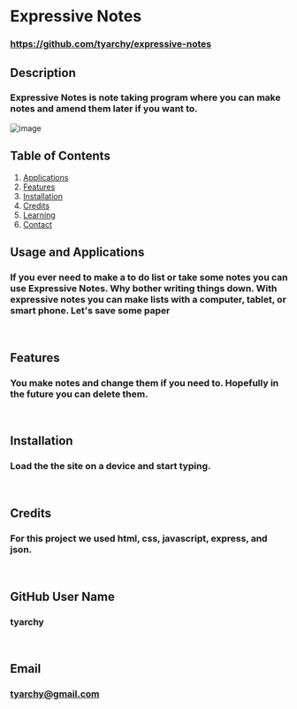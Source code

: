# Expressive Notes

### https://github.com/tyarchy/expressive-notes

## Description
### Expressive Notes is note taking program where you can make notes and amend them later if you want to.

![image](https://user-images.githubusercontent.com/92496520/164845073-1ebfb9b4-e208-413d-a232-fc243a3bb238.png)
  
## Table of Contents
1. [Applications](#Features)
2. [Features](#Features)
3. [Installation](#installation)
4. [Credits](#credits)
5. [Learning](#learning)
6. [Contact](#email)



## Usage and Applications
### If you ever need to make a to do list or take some notes you can use Expressive Notes. Why bother writing things down.  With expressive notes you can make lists with a computer, tablet, or smart phone.  Let's save some paper

<p>&nbsp;</p>  

## Features
### You make notes and change them if you need to.  Hopefully in the future you can delete them.  

<p>&nbsp;</p>

## Installation
### Load the the site on a device and start typing.

<p>&nbsp;</p>
  
## Credits
### For this project we used html, css, javascript, express, and json.

<p>&nbsp;</p>
  
## GitHub User Name
### tyarchy


<p>&nbsp;</p>
  
## Email
### tyarchy@gmail.com

  
